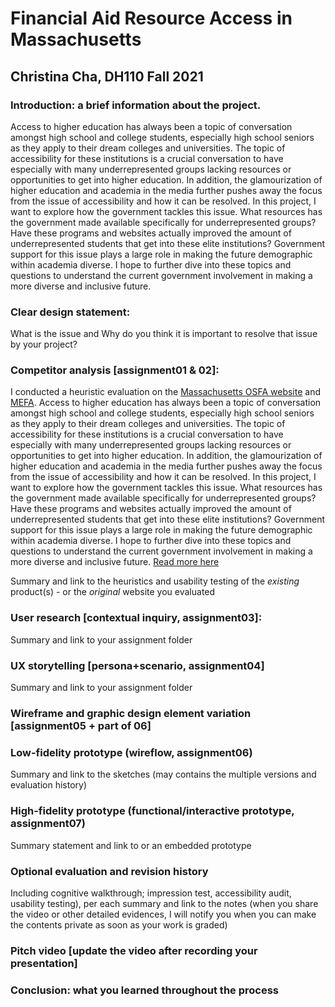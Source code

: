 # Financial Aid Resource Access in Massachusetts 
## Christina Cha, DH110 Fall 2021

### Introduction: a brief information about the project. 
Access to higher education has always been a topic of conversation amongst high school and college students, especially high school seniors as they apply to their dream colleges and universities. The topic of accessibility for these institutions is a crucial conversation to have especially with many underrepresented groups lacking resources or opportunities to get into higher education. In addition, the glamourization of higher education and academia in the media further pushes away the focus from the issue of accessibility and how it can be resolved. In this project, I want to explore how the government tackles this issue. What resources has the government made available specifically for underrepresented groups? Have these programs and websites actually improved the amount of underrepresented students that get into these elite institutions? Government support for this issue plays a large role in making the future demographic within academia diverse. I hope to further dive into these topics and questions to understand the current government involvement in making a more diverse and inclusive future.

### Clear design statement: 
What is the issue and Why do you think it is important to resolve that issue by your project? 

### Competitor analysis [assignment01 & 02]:

I conducted a heuristic evaluation on the [Massachusetts OSFA website](https://www.mass.edu/osfa/home/home.asp) and [MEFA](https://www.mefa.org/). Access to higher education has always been a topic of conversation amongst high school and college students, especially high school seniors as they apply to their dream colleges and universities. The topic of accessibility for these institutions is a crucial conversation to have especially with many underrepresented groups lacking resources or opportunities to get into higher education. In addition, the glamourization of higher education and academia in the media further pushes away the focus from the issue of accessibility and how it can be resolved. In this project, I want to explore how the government tackles this issue. What resources has the government made available specifically for underrepresented groups? Have these programs and websites actually improved the amount of underrepresented students that get into these elite institutions? Government support for this issue plays a large role in making the future demographic within academia diverse. I hope to further dive into these topics and questions to understand the current government involvement in making a more diverse and inclusive future. [Read more here](https://github.com/ygcha/DH110-CHRISTINACHA/tree/main/assignment01)

Summary and link to the heuristics and usability testing of the *existing* product(s) - or the *original* website you evaluated

### User research [contextual inquiry, assignment03]:
Summary and link to your assignment folder

### UX storytelling [persona+scenario, assignment04]
Summary and link to your assignment folder

### Wireframe and graphic design element variation [assignment05 + part of 06]

### Low-fidelity prototype (wireflow, assignment06)
Summary and link to the sketches (may contains the multiple versions and evaluation history)

### High-fidelity prototype (functional/interactive prototype, assignment07)
Summary statement and link to or an embedded prototype

### Optional evaluation and revision history 
Including cognitive walkthrough; impression test, accessibility audit, usability testing), per each summary and link to the notes (when you share the video or other detailed evidences, I will notify you when you can make the contents private as soon as your work is graded)

### Pitch video [update the video after recording your presentation]

### Conclusion: what you learned throughout the process
